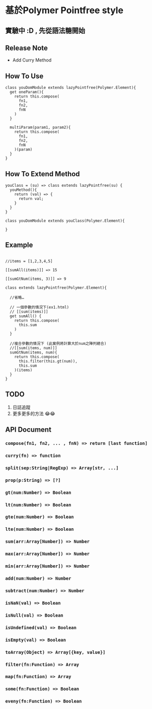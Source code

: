 # 基於Polymer Pointfree style

## 實驗中 :D , 先從語法糖開始

## Release Note

* Add Curry Method

## How To Use

```
class youDomModule extends lazyPointfree(Polymer.Element){
  get oneParam(){
    return this.compose(
      fn1,
      fn2,
      fnN
    )
  }

  multiParam(param1, param2){
    return this.compose(
      fn1,
      fn2,
      fnN
    )(param)
  }
}
```

## How To Extend Method

```
youClass = (su) => class extends lazyPointfree(su) {
  youMethod(){
    return (val) => {
      return val;
    }
  }
}

class youDomModule extends youClass(Polymer.Element){

}

```

## Example

```

//items = [1,2,3,4,5]

[[sumAll(items)]] => 15

[[sumGtNum(items, 3)]] => 9

class extends lazyPointfree(Polymer.Element){

  //省略…

  // 一個參數的情況下(ex1.html)
  // [[sum(items)]]
  get sumAll() {
    return this.compose(
      this.sum
    )
  }

  //複合參數的情況下 (此案例將計算大於num之陣列總合)
  //[[sum(items, num)]]
  sumGtNum(items, num){
    return this.compose(
      this.filter(this.gt(num)),
      this.sum
    )(items)
  }
}

```

## TODO
1. 日誌追蹤
2. 更多更多的方法 😂😂

## API Document

### `compose(fn1, fn2, ... , fnN) => return [last function] `

### `curry(fn) => function`

### `split(sep:String|RegExp) => Array[str, ...]`

### `prop(p:String) => [?]`

### `gt(num:Number) => Boolean`

### `lt(num:Number) => Boolean`

### `gte(num:Number) => Boolean`

### `lte(num:Number) => Boolean`

### `sum(arr:Array[Number]) => Number`

### `max(arr:Array[Number]) => Number`

### `min(arr:Array[Number]) => Number`

### `add(num:Number) => Number`

### `subtract(num:Number) => Number`

### `isNaN(val) => Boolean`

### `isNull(val) => Boolean`

### `isUndefined(val) => Boolean`

### `isEmpty(val) => Boolean`

### `toArray(Object) => Array[{key, value}]`

### `filter(fn:Function) => Array`

### `map(fn:Function) => Array`

### `some(fn:Function) => Boolean`

### `eveny(fn:Function) => Boolean`
